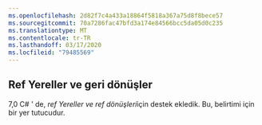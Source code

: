 ```yaml
---
ms.openlocfilehash: 2d82f7c4a433a18864f5818a367a75d8f8bece57
ms.sourcegitcommit: 70a7286fac47bfd3a174e84566bcc5da05d0c235
ms.translationtype: MT
ms.contentlocale: tr-TR
ms.lasthandoff: 03/17/2020
ms.locfileid: "79485569"
---
```

## <a name="ref-locals-and-returns"></a>Ref Yereller ve geri dönüşler

7,0 C# ' de, *ref Yereller ve ref dönüşleri*için destek ekledik.  Bu, belirtimi için bir yer tutucudur.
